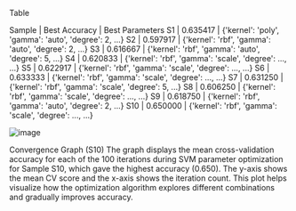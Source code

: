 Table


Sample | Best Accuracy | Best Parameters
S1 | 0.635417 | {'kernel': 'poly', 'gamma': 'auto', 'degree': 2, ...}
S2 | 0.597917 | {'kernel': 'rbf', 'gamma': 'auto', 'degree': 2, ...}
S3 | 0.616667 | {'kernel': 'rbf', 'gamma': 'auto', 'degree': 5, ...}
S4 | 0.620833 | {'kernel': 'rbf', 'gamma': 'scale', 'degree': ..., ...}
S5 | 0.622917 | {'kernel': 'rbf', 'gamma': 'scale', 'degree': ..., ...}
S6 | 0.633333 | {'kernel': 'rbf', 'gamma': 'scale', 'degree': ..., ...}
S7 | 0.631250 | {'kernel': 'rbf', 'gamma': 'scale', 'degree': 5, ...}
S8 | 0.606250 | {'kernel': 'rbf', 'gamma': 'scale', 'degree': ..., ...}
S9 | 0.618750 | {'kernel': 'rbf', 'gamma': 'auto', 'degree': 2, ...}
S10 | 0.650000 | {'kernel': 'rbf', 'gamma': 'scale', 'degree': ..., ...}



![image](https://github.com/user-attachments/assets/8f951d26-ccb3-41a6-a24f-fa617ea2f65b)


Convergence Graph (S10)
The graph displays the mean cross-validation accuracy for each of the 100 iterations during SVM parameter optimization for Sample S10, which gave the highest accuracy (0.650).
The y-axis shows the mean CV score and the x-axis shows the iteration count.
This plot helps visualize how the optimization algorithm explores different combinations and gradually improves accuracy.
